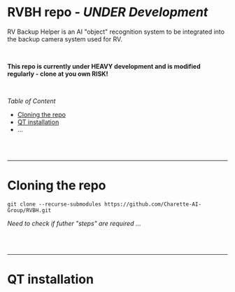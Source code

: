 # RVBH repo - _UNDER Development_
RV Backup Helper is an AI "object" recognition system to be integrated into the backup camera system used for RV.

<br>

__This repo is currently under HEAVY development and is modified regularly - clone at you own RISK!__

<br>

_Table of Content_
* [Cloning the repo](https://github.com/Charette-AI-Group/RVBH/tree/main?tab=readme-ov-file#cloning-the-repo)
* [QT installation](https://github.com/Charette-AI-Group/RVBH/tree/main?tab=readme-ov-file#qt-installation)
* ...

<br>
<br>

---

# Cloning the repo

```
git clone --recurse-submodules https://github.com/Charette-AI-Group/RVBH.git
```

_Need to check if futher "steps" are required ..._

<br>
<br>

---

# QT installation

